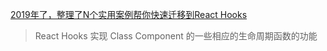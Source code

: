 [2019年了，整理了N个实用案例帮你快速迁移到React Hooks](https://juejin.im/post/5d594ea5518825041301bbcb#comment)
> React Hooks 实现 Class Component 的一些相应的生命周期函数的功能
